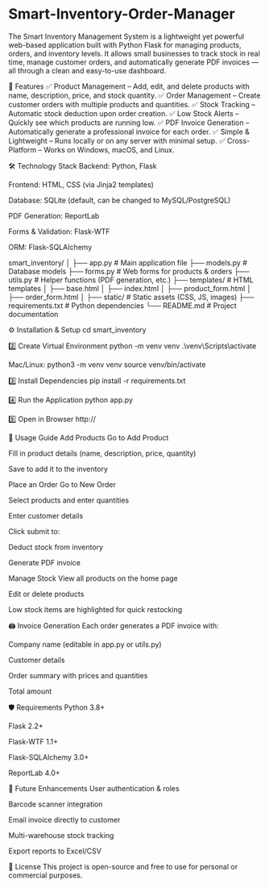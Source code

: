# Smart-Inventory-Order-Manager
The Smart Inventory Management System is a lightweight yet powerful web-based application built with Python Flask for managing products, orders, and inventory levels.
It allows small businesses to track stock in real time, manage customer orders, and automatically generate PDF invoices — all through a clean and easy-to-use dashboard.


🚀 Features
✅ Product Management – Add, edit, and delete products with name, description, price, and stock quantity.
✅ Order Management – Create customer orders with multiple products and quantities.
✅ Stock Tracking – Automatic stock deduction upon order creation.
✅ Low Stock Alerts – Quickly see which products are running low.
✅ PDF Invoice Generation – Automatically generate a professional invoice for each order.
✅ Simple & Lightweight – Runs locally or on any server with minimal setup.
✅ Cross-Platform – Works on Windows, macOS, and Linux.

🛠️ Technology Stack
Backend: Python, Flask

Frontend: HTML, CSS (via Jinja2 templates)

Database: SQLite (default, can be changed to MySQL/PostgreSQL)

PDF Generation: ReportLab

Forms & Validation: Flask-WTF

ORM: Flask-SQLAlchemy

smart_inventory/
│
├── app.py                  # Main application file
├── models.py               # Database models
├── forms.py                # Web forms for products & orders
├── utils.py                # Helper functions (PDF generation, etc.)
├── templates/              # HTML templates
│   ├── base.html
│   ├── index.html
│   ├── product_form.html
│   ├── order_form.html
│
├── static/                 # Static assets (CSS, JS, images)
├── requirements.txt        # Python dependencies
└── README.md               # Project documentation


⚙️ Installation & Setup
cd smart_inventory

2️⃣ Create Virtual Environment
python -m venv venv
.\venv\Scripts\activate

Mac/Linux:
python3 -m venv venv
source venv/bin/activate

3️⃣ Install Dependencies
pip install -r requirements.txt

4️⃣ Run the Application
python app.py

5️⃣ Open in Browser
http://

📑 Usage Guide
Add Products
Go to Add Product

Fill in product details (name, description, price, quantity)

Save to add it to the inventory

Place an Order
Go to New Order

Select products and enter quantities

Enter customer details

Click submit to:

Deduct stock from inventory

Generate PDF invoice

Manage Stock
View all products on the home page

Edit or delete products

Low stock items are highlighted for quick restocking

🖨️ Invoice Generation
Each order generates a PDF invoice with:

Company name (editable in app.py or utils.py)

Customer details

Order summary with prices and quantities

Total amount

🛡️ Requirements
Python 3.8+

Flask 2.2+

Flask-WTF 1.1+

Flask-SQLAlchemy 3.0+

ReportLab 4.0+





📌 Future Enhancements
User authentication & roles

Barcode scanner integration

Email invoice directly to customer

Multi-warehouse stock tracking

Export reports to Excel/CSV


📜 License
This project is open-source and free to use for personal or commercial purposes.


